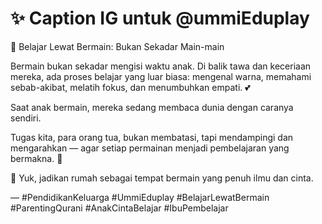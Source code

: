 # ✨ Caption IG untuk @ummiEduplay

🌸 Belajar Lewat Bermain: Bukan Sekadar Main-main

Bermain bukan sekadar mengisi waktu anak.
Di balik tawa dan keceriaan mereka, ada proses belajar yang luar biasa: mengenal warna, memahami sebab-akibat, melatih fokus, dan menumbuhkan empati. 💕

Saat anak bermain, mereka sedang membaca dunia dengan caranya sendiri.

Tugas kita, para orang tua, bukan membatasi, tapi mendampingi dan mengarahkan — agar setiap permainan menjadi pembelajaran yang bermakna. 🌿

📘 Yuk, jadikan rumah sebagai tempat bermain yang penuh ilmu dan cinta.

—
#PendidikanKeluarga #UmmiEduplay #BelajarLewatBermain #ParentingQurani #AnakCintaBelajar #IbuPembelajar
